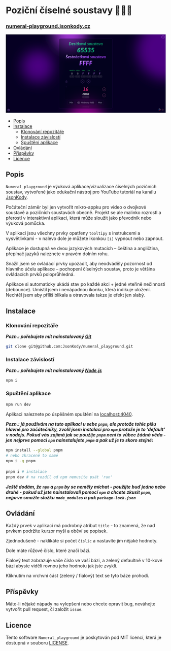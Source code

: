 # Poziční číselné soustavy 🤌🧐🍷

### [numeral-playground.jsonkody.cz](http://numeral-playground.jsonkody.cz)

![screenshot](./src/assets/images/screenshot.png)

- [Popis](#popis)
- [Instalace](#instalace)
  - [Klonování repozitáře](#klonování-repozitáře)
  - [Instalace závislostí](#instalace-závislostí)
  - [Spuštění aplikace](#spuštění-aplikace)
- [Ovládání](#ovládání)
- [Příspěvky](#příspěvky)
- [Licence](#licence)

## Popis

`Numeral_playground` je výuková aplikace/vizualizace číselných pozičních soustav, vytvořené jako edukační nástroj pro YouTube tutoriál na kanálu [JsonKody](https://www.youtube.com/jsonkody).

Počáteční záměr byl jen vytvořit mikro-appku pro video o dvojkové soustavě a pozičních soustavách obecně. Projekt se ale malinko rozrostl a přerostl v interaktivní aplikaci, která může sloužit jako převodník nebo výuková pomůcka.

V aplikaci jsou všechny prvky opatřeny `tooltipy` s instrukcemi a vysvětlivkami - v nalevo dole je můžete ikonkou `[i]` vypnout nebo zapnout.

Aplikace je dostupná ve dvou jazykových mutacích – čeština a angličtina, přepínač jazyků naleznete v pravém dolním rohu.

Snažil jsem se ovládací prvky upozadit, aby neodváděly pozornost od hlavního účelu aplikace – pochopení číselných soustav, proto je většina ovládacích prvků poloprůhledná.

Aplikace si automaticky ukádá stav po každé akci + jedné vteřině nečinnosti (debounce). Umístil jsem i nenápadnou ikonku, která indikuje uložení. Nechtěl jsem aby příliš blikala a otravovala takze je efekt jen slabý.

## Instalace

### Klonování repozitáře

**_Pozn.: pořebujete mít nainstalovaný [Git](https://git-scm.com/downloads)_**

```bash
git clone git@github.com:JsonKody/numeral_playground.git
```

### Instalace závislostí

**_Pozn.: pořebujete mít nainstalovaný [Node.js](https://nodejs.org/en)_**

```bash
npm i
```

### Spuštění aplikace

```bash
npm run dev
```

Aplikaci naleznete po úspěšném spuštění na [localhost:4040](http://localhost:4040).

**_Pozn.: já používám na tuto aplikaci u sebe `pnpm`, ale protože tohle píšu hlavně pro začátečníky, zvolil jsem instalaci pro `npm` protože je to 'default' v nodejs. Pokud vás zajímá jak se použije `pnpm` není to vůbec žádná věda - jen nejprve pomoci `npm` nainstalujete `pnpm` a pak už je to skoro stejné:_**

```bash
npm install --global pnpm
# nebo zkraceně to samé
npm i -g pnpm

pnpm i # instalace
pnpm dev # na rozdíl od npm nemusite psát 'run'
```

**_Ještě dodám, že `npm` a `pnpm` by se neměly míchat - použijte buď jedno nebo druhé - pokud už jste nainstalovali pomocí `npm` a chcete zkusit `pnpm`, nejprve smažte složku `node_modules` a pak `package-lock.json`_**

## Ovládání

Každý prvek v aplikaci má podrobný atribut `title` - to znamená, že nad prvkem podržíte kurzor myši a oběví se popisek.

Zjednodušeně - naklikáte si počet `číslic` a nastavíte jim nějaké hodnoty.

Dole máte růžové číslo, které značí bázi.

Fialový text zobrazuje vaše číslo ve vaší bázi, a zelený defaultně v 10-kové bázi abyste viděli rovnou jeho hodnotu jak jste zvyklí.

Kliknutím na vrchvní část (zelený / fialový) text se tyto báze prohodí.

## Příspěvky

Máte-li nějaké nápady na vylepšení nebo chcete opravit bug, neváhejte vytvořit pull request, či založit `issue`.

## Licence

Tento software `Numeral_playground` je poskytován pod MIT licencí, která je dostupná v souboru [LICENSE](LICENSE).

